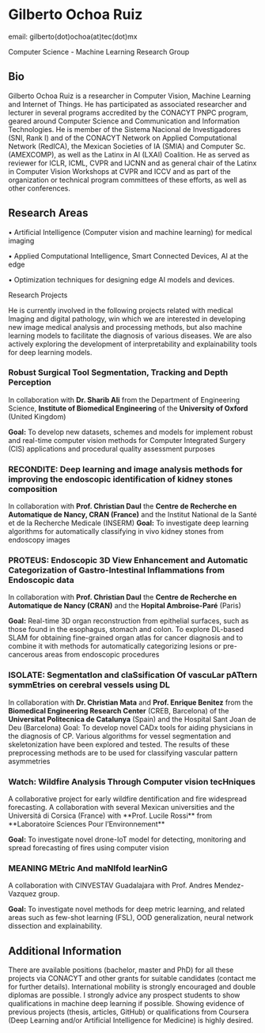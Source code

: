 
<h1>Gilberto Ochoa Ruiz</h1>
<p>email: gilberto(dot)ochoa(at)tec(dot)mx</p>
<p> Computer Science -  Machine Learning Research Group</p>

<h2>Bio</h2>

<p>Gilberto Ochoa Ruiz is a researcher in Computer Vision, Machine Learning and Internet of Things. He has participated as associated researcher and lecturer in several programs accredited by the CONACYT PNPC program, geared around Computer Science and Communication and Information Technologies. He is member of the Sistema Nacional de Investigadores (SNI, Rank I) and of the CONACYT Network on Applied Computational Network (RedICA), the Mexican Societies of IA (SMIA) and Computer Sc. (AMEXCOMP), as well as the Latinx in AI (LXAI) Coalition. He as served as reviewer for ICLR, ICML, CVPR and IJCNN and as general chair of the Latinx in Computer Vision Workshops at CVPR and ICCV and as part of the organization or technical program committees of these efforts, as well as other conferences.</p>

<h2>Research Areas</h2>

<p> •	Artificial Intelligence (Computer vision and machine learning) for medical imaging</p> 
<p> •	Applied Computational Intelligence, Smart Connected Devices, AI at the edge</p> 
<p> •	Optimization techniques for designing edge AI models and devices.</p> 

<p>Research Projects</p> 

<p>He is currently involved in the following projects related with medical Imaging and digital pathology, win which we are interested in developing new image medical analysis and processing methods, but also machine learning models to facilitate the diagnosis of various diseases. We are also actively exploring the development of interpretability and explainability tools for deep learning models.</p> 

<h3>Robust Surgical Tool Segmentation, Tracking and Depth Perception</h3>

In collaboration with **Dr. Sharib Ali** from the Department of Engineering Science, **Institute of Biomedical Engineering** of the **University of Oxford** (United Kingdom)

**Goal:** To develop new datasets, schemes and models for implement robust and real-time computer vision methods for Computer Integrated Surgery (CIS) applications and procedural quality assessment purposes

<h3> RECONDITE:  Deep learning and image analysis methods for improving the endoscopic identification of kidney stones composition </h3> 

In collaboration with **Prof. Christian Daul** the **Centre de Recherche en Automatique de Nancy, CRAN (France)** and the Institut National de la Santé et de la Recherche Medicale (INSERM)
**Goal:** To investigate deep learning algorithms for automatically classifying in vivo kidney stones from endoscopy images

<h3> PROTEUS: Endoscopic 3D View Enhancement and Automatic Categorization of Gastro-Intestinal Inflammations from Endoscopic data </h3>

In collaboration with **Prof. Christian Daul** the **Centre de Recherche en Automatique de Nancy (CRAN)** and the **Hopital Ambroise-Paré** (Paris)

**Goal:** Real-time 3D organ reconstruction from epithelial surfaces, such as those found in the esophagus, stomach and colon. To explore DL-based SLAM for obtaining fine-grained organ atlas for cancer diagnosis and to combine it with methods for automatically categorizing lesions or pre-cancerous areas from endoscopic procedures

<h3> ISOLATE: SegmentatIon and claSsification Of vascuLar pATtern symmEtries on cerebral vessels using DL </h3>

In collaboration with **Dr. Christian Mata** and **Prof. Enrique Benitez** from the **Biomedical Engineering Research Center** (CREB, Barcelona) of the **Universitat Politecnica de Catalunya** (Spain) and the Hospital Sant Joan de Deu (Barcelona)
	    Goal: To develop novel CADx tools for aiding physicians in the diagnosis of CP.
Various algorithms for vessel segmentation and skeletonization have been explored and tested. The results of these preprocessing methods are to be used for classifying vascular pattern asymmetries

<h3>Watch: Wildfire Analysis Through Computer vision tecHniques</h3>
A collaborative project for early wildfire dentification and fire widespread forecasting. A collaboration with several Mexican universities and the Universitá di Corsica (France) with **Prof. Lucile Rossi** from **Laboratoire Sciences Pour l’Environnement** 

**Goal:** To investigate novel drone-IoT model for detecting, monitoring and spread forecasting of fires using computer vision

<h3> MEANING MEtric And maNIfold learNinG </h3>

A collaboration with CINVESTAV Guadalajara with Prof. Andres Mendez-Vazquez group.

**Goal:** To investigate novel methods for deep metric learning, and related areas such as few-shot learning (FSL), OOD generalization, neural network dissection and explainability.

<h2>Additional Information </h2>
There are available positions (bachelor, master and PhD) for all these projects via CONACYT and other grants for suitable candidates (contact me for further details). International mobility is strongly encouraged and double diplomas are possible. 
I strongly advice any prospect students to show qualifications in machine deep learning if possible. Showing evidence of previous projects (thesis, articles, GitHub) or qualifications from Coursera (Deep Learning and/or Artificial Intelligence for Medicine) is highly desired.


